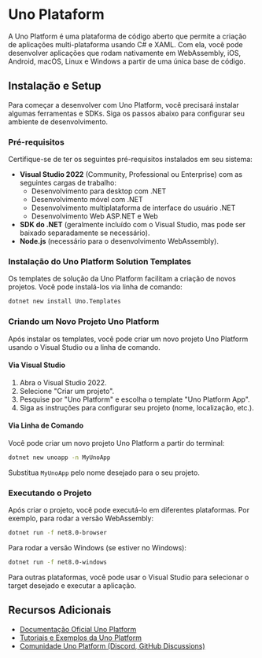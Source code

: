# Uno Plataform

A Uno Platform é uma plataforma de código aberto que permite a criação de aplicações multi-plataforma usando C# e XAML. Com ela, você pode desenvolver aplicações que rodam nativamente em WebAssembly, iOS, Android, macOS, Linux e Windows a partir de uma única base de código.

## Instalação e Setup

Para começar a desenvolver com Uno Platform, você precisará instalar algumas ferramentas e SDKs. Siga os passos abaixo para configurar seu ambiente de desenvolvimento.

### Pré-requisitos

Certifique-se de ter os seguintes pré-requisitos instalados em seu sistema:

*   **Visual Studio 2022** (Community, Professional ou Enterprise) com as seguintes cargas de trabalho:
    *   Desenvolvimento para desktop com .NET
    *   Desenvolvimento móvel com .NET
    *   Desenvolvimento multiplataforma de interface do usuário .NET
    *   Desenvolvimento Web ASP.NET e Web
*   **SDK do .NET** (geralmente incluído com o Visual Studio, mas pode ser baixado separadamente se necessário).
*   **Node.js** (necessário para o desenvolvimento WebAssembly).

### Instalação do Uno Platform Solution Templates

Os templates de solução da Uno Platform facilitam a criação de novos projetos. Você pode instalá-los via linha de comando:

```bash
dotnet new install Uno.Templates
```

### Criando um Novo Projeto Uno Platform

Após instalar os templates, você pode criar um novo projeto Uno Platform usando o Visual Studio ou a linha de comando.

#### Via Visual Studio

1.  Abra o Visual Studio 2022.
2.  Selecione "Criar um projeto".
3.  Pesquise por "Uno Platform" e escolha o template "Uno Platform App".
4.  Siga as instruções para configurar seu projeto (nome, localização, etc.).

#### Via Linha de Comando

Você pode criar um novo projeto Uno Platform a partir do terminal:

```bash
dotnet new unoapp -n MyUnoApp
```

Substitua `MyUnoApp` pelo nome desejado para o seu projeto.

### Executando o Projeto

Após criar o projeto, você pode executá-lo em diferentes plataformas. Por exemplo, para rodar a versão WebAssembly:

```bash
dotnet run -f net8.0-browser
```

Para rodar a versão Windows (se estiver no Windows):

```bash
dotnet run -f net8.0-windows
```

Para outras plataformas, você pode usar o Visual Studio para selecionar o target desejado e executar a aplicação.

## Recursos Adicionais

*   [Documentação Oficial Uno Platform](https://platform.uno/docs/)
*   [Tutoriais e Exemplos da Uno Platform](https://platform.uno/platform/)
*   [Comunidade Uno Platform (Discord, GitHub Discussions)](https://platform.uno/community/)
